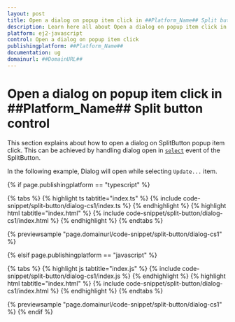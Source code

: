 ```yaml
---
layout: post
title: Open a dialog on popup item click in ##Platform_Name## Split button control | Syncfusion
description: Learn here all about Open a dialog on popup item click in Syncfusion ##Platform_Name## Split button control of Syncfusion Essential JS 2 and more.
platform: ej2-javascript
control: Open a dialog on popup item click 
publishingplatform: ##Platform_Name##
documentation: ug
domainurl: ##DomainURL##
---
```


# Open a dialog on popup item click in ##Platform_Name## Split button control

This section explains about how to open a dialog on SplitButton popup item click. This can be achieved by handling dialog open in [`select`](../../api/split-button#select) event of the SplitButton.

In the following example, Dialog will open while selecting `Update...` item.

{% if page.publishingplatform == "typescript" %}

 {% tabs %}
{% highlight ts tabtitle="index.ts" %}
{% include code-snippet/split-button/dialog-cs1/index.ts %}
{% endhighlight %}
{% highlight html tabtitle="index.html" %}
{% include code-snippet/split-button/dialog-cs1/index.html %}
{% endhighlight %}
{% endtabs %}
        
{% previewsample "page.domainurl/code-snippet/split-button/dialog-cs1" %}

{% elsif page.publishingplatform == "javascript" %}

{% tabs %}
{% highlight js tabtitle="index.js" %}
{% include code-snippet/split-button/dialog-cs1/index.js %}
{% endhighlight %}
{% highlight html tabtitle="index.html" %}
{% include code-snippet/split-button/dialog-cs1/index.html %}
{% endhighlight %}
{% endtabs %}

{% previewsample "page.domainurl/code-snippet/split-button/dialog-cs1" %}
{% endif %}